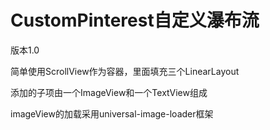 # CustomPinterest自定义瀑布流 #

版本1.0

简单使用ScrollView作为容器，里面填充三个LinearLayout

添加的子项由一个ImageView和一个TextView组成

imageView的加载采用universal-image-loader框架
